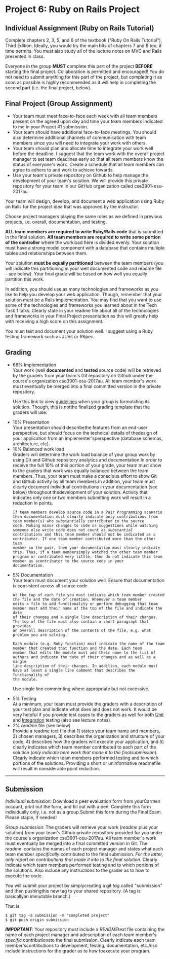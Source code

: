 # Project 6: Ruby on Rails Project

## Individual Assignment (Ruby on Rails Tutorial)

Complete chapters 2, 3, 5, and 6 of the textbook ("Ruby On Rails Tutorial"), Third Edition. Ideally, you would try the main bits of chapters 7 and 8 too, if time permits. You must also study all of the lecture notes on MVC and Rails presented in class.

Everyone in the group **MUST** complete this part of the project **BEFORE** starting the final project. Collaboration is permitted and encouraged! You do not need to submit anything for this part of the project, but completing it as soon as possible is highly recommended as it will help in completing the second part (i.e. the final project, below).

## Final Project (Group Assignment)
<ul>
<li>Your team must meet face-to-face each week with all team members present on the agreed upon day and time your team members indicated to me in your Project #1 submission. </li>
<li>Your team should have additional face-to-face meetings. You should also determine additional channels of communication with team members since you will need to integrate your work with others. </li>
<li> Your team should plan and allocate time to integrate your work well before the deadline. I suggest that the team work with the overall project manager to set team deadlines early so that all team members know the status of everyone's work. Create a schedule that all team members can agree to adhere to and work to achieve towards. </li>
<li>Use your team's private repository on Github to help manage the development of your team's solution. We will provide this private repository for your team in our GitHub organization called cse3901-osu-2017au.</li>
</ul>
Your team will design, develop, and document a web application using Ruby on Rails for the project idea that was approved by the instructor.

Choose project managers playing the same roles as we defined in previous projects, i.e. overall, documentation, and testing.

**ALL team members are required to write Ruby/Rails code** that is submitted in the final solution. **All team members are required to write some portion of the controller** where the workload here is divided evenly. Your solution must have a strong model component with a database that contains multiple tables and relationships between them.

Your solution **must be equally partitioned** between the team members (you will indicate this partitioning in your well documented code and readme file - see below). Your final grade will be based on how well you equally partition this work.

In addition, you should use as many technologies and frameworks as you like to help you develop your web application. Though, remember that your solution must be a Rails implementation. You may find that you want to use some of the technologies and frameworks you learned about in the Tech Task 1 talks. Clearly state in your readme file about all of the technologies and frameworks in your Final Project presentation as this will greatly help with receiving a high score on this assignment.

You must test and document your solution well. I suggest using a Ruby testing framework such as JUnit or RSpec.

## Grading
<ul><li>68% Implementation</li>
Your work (well <strong>documented</strong> and <strong>tested</strong> source code) will be retrieved by the graders from your team's Git repository on Github under the course's organization cse3901-osu-2017au. All team member's work must eventually be merged into a final committed version in the private repository.

Use this link to view <a href="GradingGuidelines.pdf">guidelines</a> when your group is formulating its solution. Though, this is notthe finalized grading template that the graders will use.

<li>10% Presentation</li>
Your presentation should describethe features from an end-user perspective, but should focus on the technical details of thedesign of your application from an implementer'sperspective (database schemas, architecture, etc).

<li>10% Balanced work load</li>
Graders will determine the work load balance of your group work by using Git and Github repository analytics and documentation.In order to receive the full 10% of this portion of your grade, your team must show to the graders that work was equally balanced between the team members. Thus, your team must make a conscious effort to show Git and Github activity by all team members.In addition, your team must clearly document individual contributions in your documentation (see below) throughout thedevelopment of your solution. Activity that indicates only one or two members submitting work will result in a reduction in points.

<pre><code>If team members develop source code in a <a href="http://en.wikipedia.org/wiki/Pair_programming">Pair Programming</a> scenario
then documentation must clearly indicate only contributions from team member(s) who <em>substantially</em> contributed to the source
code. Making minor changes to code or suggestions while watching someone else write code does not count as <em>substantial</em>
contributions and this team member should not be indicated as a contributor. If one team member contributed more than the other team
member in the pair, then your documentation must clearly indicate this. Thus, if a team membersimply watched the other team member
program or contributed very little, then do not indicate this team member as acontributor to the source code in your
documentation.</pre></code>

<li>5% Documentation</li>
Your team must document your solution well. Ensure that documentation is consistent across all source code.

<pre><code>At the top of each file you must indicate which team member created the file and the date of creation. Whenever a team member
edits a file to add functionality or perform debugging that team member must add their name at the top of the file and indicate the date
of their changes and a single line description of their changes. The top of the file must also contain a short paragraph that provides
an overall description of the contents of the file, e.g. what problem you are solving.</pre></code>

<pre><code>Each module (e.g. Ruby function) must indicate the name of the team member that created that function and the date. Each team
member that edits the module must add their name to the list of authors and indicate the date of their changes and as well as a single
line description of their changes. In addition, each module must have at least a single line comment that describes the functionality of
the module.</pre></code>

Use single line commenting where appropriate but not excessive.

<li>5% Testing</li>
At a minimum, your team must provide the graders with a description of your test plan and indicate what does and does not work. It would be very helpful if you provide test cases to the graders as well for both <a href="http://en.wikipedia.org/wiki/Unit_testing">Unit</a> and <a href="http://en.wikipedia.org/wiki/Integration_testing">Integration</a> testing (also see lecture notes).

<li>2% <em>readme</em> file (see below)</li>Provide a readme text file that 1) states your team name and members, 2) chosen managers, 3) describes the organization and structure of your code, 4) describes how the graders will execute your application, and 5) clearly indicates which team member contributed to each part of the solution (<em>only indicate here work that made it to the finalsubmission</em>). Clearly indicate which team members performed testing and to which portions of the solutions. Providing a short or uninformative readmefile will result in considerable point reduction.
</ul>
<hr />

## Submission
<em>Individual submission</em>: Download a peer evaluation form from yourCarmen account, print out the form, and fill out with a pen. Complete this form individually only, i.e. not as a group.Submit this form during the Final Exam. Please staple, if needed! 

<em>Group submission</em>: The graders will retrieve your work (<em>readme</em> plus your solution) from your team's Github private repository provided for you under the course's organization cse3901-osu-2017au. All team member's work must eventually be merged into a final committed version in Git. The <em>readme</em>  contains the names of each project manager and states what each team member <em>specifically</em> contributed to the final submission. <em>For the latter, only report on contributions that made it into to the final solution</em>. Clearly indicate which team members performed testing and to which portions of the solutions. Also include any instructions to the grader as to how to execute the code.

You will submit your project by simplycreating a git <em>tag</em> called "submission" and then pushingthis new tag to your shared repository. (A tag is basicallyan immutable branch.)

That is:
<pre><code>$ git tag -a submission -m "completed project"
$ git push origin submission</code></pre><p>
<strong><em>IMPORTANT</em></strong>: Your repository must include a <em>README</em>text file containing the name of each project manager and adescription of each team member's <em>specific</em> contributionsto the final submission. Clearly indicate each team member'scontributions to development, testing, documentation, etc.Also include instructions for the grader as to how toexecute your program.
